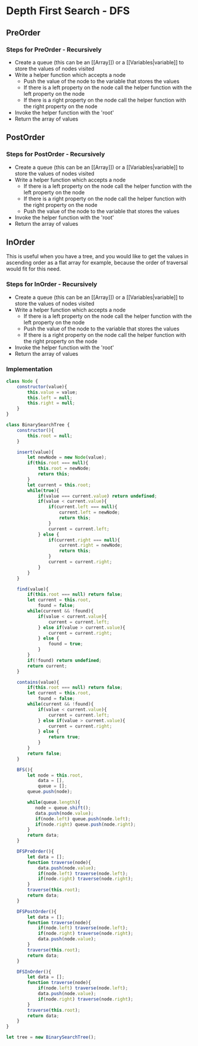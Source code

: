 # Depth First Search - DFS

## PreOrder
### **Steps for PreOrder - Recursively**
-   Create a queue (this can be an [[Array]]) or a [[Variables|variable]] to store the values of nodes visited
-   Write a helper function which accepts a node
    -   Push the value of the node to the variable that stores the values
    -   If there is a left property on the node call the helper function with the left property on the node
    -   If there is a right property on the node call the helper function with the right property on the node
-   Invoke the helper function with the 'root'
-   Return the array of values


## PostOrder
### **Steps for PostOrder - Recursively**
-   Create a queue (this can be an [[Array]]) or a [[Variables|variable]] to store the values of nodes visited
-   Write a helper function which accepts a node
    -   If there is a left property on the node call the helper function with the left property on the node
    -   If there is a right property on the node call the helper function with the right property on the node
    -   Push the value of the node to the variable that stores the values
-   Invoke the helper function with the 'root'
-   Return the array of values



## InOrder
This is useful when you have a tree, and you would like to get the values in ascending order as a flat array for example, because the order of traversal would fit for this need. 

### **Steps for InOrder - Recursively**

-   Create a queue (this can be an [[Array]]) or a [[Variables|variable]] to store the values of nodes visited
-   Write a helper function which accepts a node
    -   If there is a left property on the node call the helper function with the left property on the node
    -   Push the value of the node to the variable that stores the values
    -   If there is a right property on the node call the helper function with the right property on the node
-   Invoke the helper function with the 'root'
-   Return the array of values


### Implementation
```js
class Node {
    constructor(value){
        this.value = value;
        this.left = null;
        this.right = null;
    }
}

class BinarySearchTree {
    constructor(){
        this.root = null;
    }

    insert(value){
        let newNode = new Node(value);
        if(this.root === null){
            this.root = newNode;
            return this;
        }
        let current = this.root;
        while(true){
            if(value === current.value) return undefined;
            if(value < current.value){
                if(current.left === null){
                    current.left = newNode;
                    return this;
                }
                current = current.left;
            } else {
                if(current.right === null){
                    current.right = newNode;
                    return this;
                }
                current = current.right;
            }
        }
    }

    find(value){
        if(this.root === null) return false;
        let current = this.root,
            found = false;
        while(current && !found){
            if(value < current.value){
                current = current.left;
            } else if(value > current.value){
                current = current.right;
            } else {
                found = true;
            }
        }
        if(!found) return undefined;
        return current;
    }

    contains(value){
        if(this.root === null) return false;
        let current = this.root,
            found = false;
        while(current && !found){
            if(value < current.value){
                current = current.left;
            } else if(value > current.value){
                current = current.right;
            } else {
                return true;
            }
        }
        return false;
    }

    BFS(){
        let node = this.root,
            data = [],
            queue = [];
        queue.push(node);

        while(queue.length){
           node = queue.shift();
           data.push(node.value);
           if(node.left) queue.push(node.left);
           if(node.right) queue.push(node.right);
        }
        return data;
    }

    DFSPreOrder(){
        let data = [];
        function traverse(node){
            data.push(node.value);
            if(node.left) traverse(node.left);
            if(node.right) traverse(node.right);
        }
        traverse(this.root);
        return data;
    }

    DFSPostOrder(){
        let data = [];
        function traverse(node){
            if(node.left) traverse(node.left);
            if(node.right) traverse(node.right);
            data.push(node.value);
        }
        traverse(this.root);
        return data;
    }

    DFSInOrder(){
        let data = [];
        function traverse(node){
            if(node.left) traverse(node.left);
            data.push(node.value);
            if(node.right) traverse(node.right);
        }
        traverse(this.root);
        return data;
    }
}

let tree = new BinarySearchTree();
```
